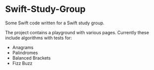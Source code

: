# Swift-Study-Group
Some Swift code written for a Swift study group.

The project contains a playground with various pages. Currently these include algorithms with tests for:

- Anagrams
- Palindromes
- Balanced Brackets
- Fizz Buzz

